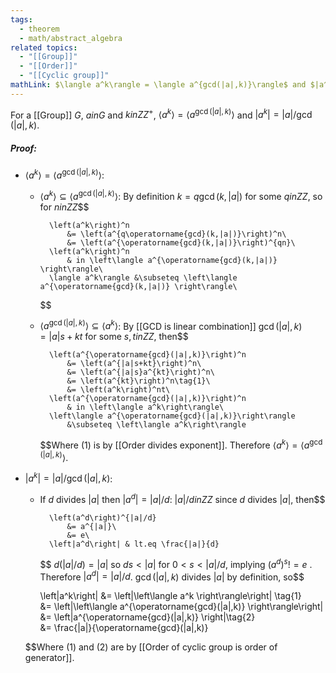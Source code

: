 ```yaml
---
tags:
  - theorem
  - math/abstract_algebra
related topics:
  - "[[Group]]"
  - "[[Order]]"
  - "[[Cyclic group]]"
mathLink: $\langle a^k\rangle = \langle a^{gcd(|a|,k)}\rangle$ and $|a^k| = |a|/gcd(|a|,k)$
---
```

For a [[Group]] $G$, $a in G$ and $k in  ZZ^+$, $\langle a^k\rangle = \langle a^{\operatorname{gcd}(|a|,k)}\rangle$ and $|a^k| = |a|/\operatorname{gcd}(|a|,k)$.
##### Proof:
- $\langle a^k\rangle = \langle a^{\operatorname{gcd}(|a|,k)}\rangle$:
	- $\langle a^k\rangle \subseteq \langle a^{\operatorname{gcd}(|a|,k)}\rangle$:
		By definition $k=q\operatorname{gcd}(k,|a|)$ for some $q in ZZ$, so for $n in  ZZ$$$
		
			\left(a^k\right)^n 
				&= \left(a^{q\operatorname{gcd}(k,|a|)}\right)^n\
				&= \left(a^{\operatorname{gcd}(k,|a|)}\right)^{qn}\
			\left(a^k\right)^n 
				& in \left\langle a^{\operatorname{gcd}(k,|a|)} \right\rangle\
			\langle a^k\rangle &\subseteq \left\langle a^{\operatorname{gcd}(k,|a|)} \right\rangle\
		$$
	- $\langle a^{\operatorname{gcd}(|a|,k)}\rangle \subseteq \langle a^k\rangle$:
		By [[GCD is linear combination]] $\operatorname{gcd}(|a|,k) = |a|s + kt$ for some $s,t in ZZ$, then$$ 
		
			\left(a^{\operatorname{gcd}(|a|,k)}\right)^n
				&= \left(a^{|a|s+kt}\right)^n\
				&= \left(a^{|a|s}a^{kt}\right)^n\
				&= \left(a^{kt}\right)^n\tag{1}\
				&= \left(a^k\right)^nt\
			\left(a^{\operatorname{gcd}(|a|,k)}\right)^n
				& in \left\langle a^k\right\rangle\
			\left\langle a^{\operatorname{gcd}(|a|,k)}\right\rangle 
				&\subseteq \left\langle a^k\right\rangle
		$$Where $(1)$ is by [[Order divides exponent]].
	Therefore $\left\langle a^k\right\rangle = \left\langle a^{\operatorname{gcd}(|a|,k)}\right\rangle$.
- $|a^k| = |a|/\operatorname{gcd}(|a|,k)$:
	- If $d$ divides $|a|$ then $\left | a^d \right | = |a|/d$: 
		$|a|/d in ZZ$ since $d$ divides $|a|$, then$$
		
			\left(a^d\right)^{|a|/d} 
				&= a^{|a|}\
				&= e\
			\left|a^d\right| & lt.eq \frac{|a|}{d}
		$$
		$d(|a|/d) = |a|$ so $ds<|a|$ for $0<s<|a|/d$, implying $\left(a^d\right)^s != e$ . Therefore $\left | a^d \right | = |a|/d$.
	$\operatorname{gcd}(|a|,k)$ divides $|a|$ by definition, so$$
	
		\left|a^k\right| 
			&= \left|\left\langle
				a^k
			\right\rangle\right|
			\tag{1}\
			&= \left|\left\langle
				a^{\operatorname{gcd}(|a|,k)}
			\right\rangle\right|\
			&= \left|a^{\operatorname{gcd}(|a|,k)}
			\right|\tag{2}\
			&= \frac{|a|}{\operatorname{gcd}(|a|,k)}
	
	$$Where $(1)$ and $(2)$ are by [[Order of cyclic group is order of generator]].
